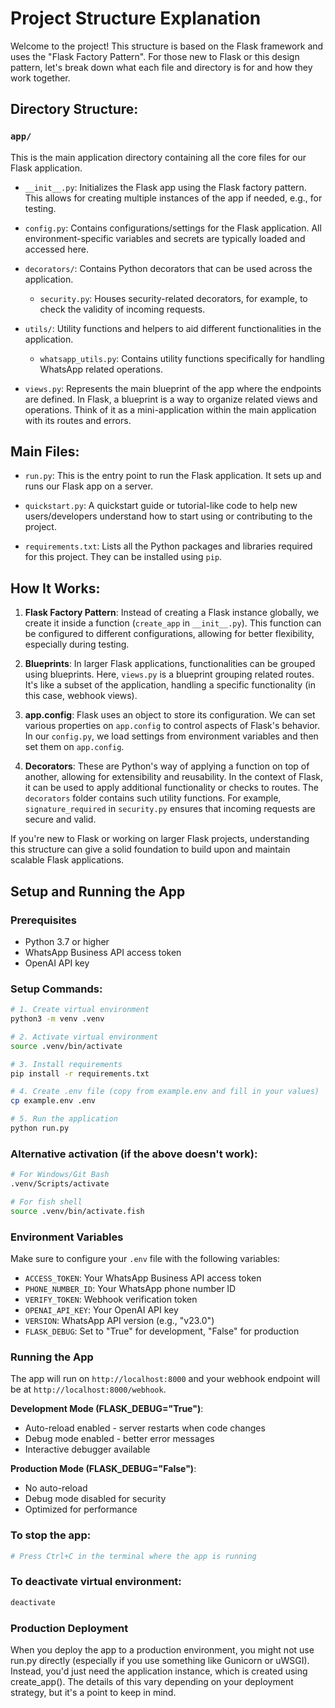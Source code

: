 # Project Structure Explanation

Welcome to the project! This structure is based on the Flask framework and uses the "Flask Factory Pattern". For those new to Flask or this design pattern, let's break down what each file and directory is for and how they work together.

## Directory Structure:

### `app/` 
This is the main application directory containing all the core files for our Flask application.

- `__init__.py`: Initializes the Flask app using the Flask factory pattern. This allows for creating multiple instances of the app if needed, e.g., for testing.

- `config.py`: Contains configurations/settings for the Flask application. All environment-specific variables and secrets are typically loaded and accessed here.

- `decorators/`: Contains Python decorators that can be used across the application.
  - `security.py`: Houses security-related decorators, for example, to check the validity of incoming requests.

- `utils/`: Utility functions and helpers to aid different functionalities in the application.
  - `whatsapp_utils.py`: Contains utility functions specifically for handling WhatsApp related operations.

- `views.py`: Represents the main blueprint of the app where the endpoints are defined. In Flask, a blueprint is a way to organize related views and operations. Think of it as a mini-application within the main application with its routes and errors.

## Main Files:

- `run.py`: This is the entry point to run the Flask application. It sets up and runs our Flask app on a server.

- `quickstart.py`: A quickstart guide or tutorial-like code to help new users/developers understand how to start using or contributing to the project.

- `requirements.txt`: Lists all the Python packages and libraries required for this project. They can be installed using `pip`.

## How It Works:

1. **Flask Factory Pattern**: Instead of creating a Flask instance globally, we create it inside a function (`create_app` in `__init__.py`). This function can be configured to different configurations, allowing for better flexibility, especially during testing.

2. **Blueprints**: In larger Flask applications, functionalities can be grouped using blueprints. Here, `views.py` is a blueprint grouping related routes. It's like a subset of the application, handling a specific functionality (in this case, webhook views).

3. **app.config**: Flask uses an object to store its configuration. We can set various properties on `app.config` to control aspects of Flask's behavior. In our `config.py`, we load settings from environment variables and then set them on `app.config`.

4. **Decorators**: These are Python's way of applying a function on top of another, allowing for extensibility and reusability. In the context of Flask, it can be used to apply additional functionality or checks to routes. The `decorators` folder contains such utility functions. For example, `signature_required` in `security.py` ensures that incoming requests are secure and valid.

If you're new to Flask or working on larger Flask projects, understanding this structure can give a solid foundation to build upon and maintain scalable Flask applications.

## Setup and Running the App

### Prerequisites
- Python 3.7 or higher
- WhatsApp Business API access token
- OpenAI API key

### Setup Commands:

```bash
# 1. Create virtual environment
python3 -m venv .venv

# 2. Activate virtual environment
source .venv/bin/activate

# 3. Install requirements
pip install -r requirements.txt

# 4. Create .env file (copy from example.env and fill in your values)
cp example.env .env

# 5. Run the application
python run.py
```

### Alternative activation (if the above doesn't work):
```bash
# For Windows/Git Bash
.venv/Scripts/activate

# For fish shell
source .venv/bin/activate.fish
```

### Environment Variables
Make sure to configure your `.env` file with the following variables:
- `ACCESS_TOKEN`: Your WhatsApp Business API access token
- `PHONE_NUMBER_ID`: Your WhatsApp phone number ID
- `VERIFY_TOKEN`: Webhook verification token
- `OPENAI_API_KEY`: Your OpenAI API key
- `VERSION`: WhatsApp API version (e.g., "v23.0")
- `FLASK_DEBUG`: Set to "True" for development, "False" for production

### Running the App
The app will run on `http://localhost:8000` and your webhook endpoint will be at `http://localhost:8000/webhook`.

**Development Mode (FLASK_DEBUG="True")**:
- Auto-reload enabled - server restarts when code changes
- Debug mode enabled - better error messages
- Interactive debugger available

**Production Mode (FLASK_DEBUG="False")**:
- No auto-reload
- Debug mode disabled for security
- Optimized for performance

### To stop the app:
```bash
# Press Ctrl+C in the terminal where the app is running
```

### To deactivate virtual environment:
```bash
deactivate
```

### Production Deployment
When you deploy the app to a production environment, you might not use run.py directly (especially if you use something like Gunicorn or uWSGI). Instead, you'd just need the application instance, which is created using create_app(). The details of this vary depending on your deployment strategy, but it's a point to keep in mind.